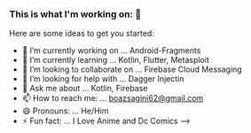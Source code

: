 ### This is what I'm working on: 👋

Here are some ideas to get you started:

- 🔭 I’m currently working on ... Android-Fragments
- 🌱 I’m currently learning ... Kotlin, Flutter, Metasploit
- 👯 I’m looking to collaborate on ... Firebase Cloud Messaging
- 🤔 I’m looking for help with ... Dagger Injectin
- 💬 Ask me about ... Kotlin, Firebase
- 📫 How to reach me: ... boazsagini62@gmail.com
- 😄 Pronouns: ... He/Him
- ⚡ Fun fact: ... I Love Anime and Dc Comics
-->
